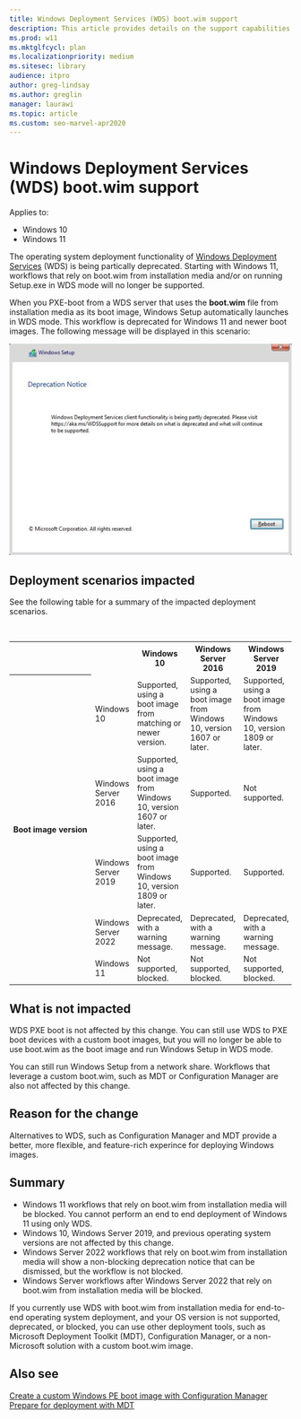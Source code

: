 ```yaml
---
title: Windows Deployment Services (WDS) boot.wim support
description: This article provides details on the support capabilities of WDS for end to end operating system deployment.
ms.prod: w11
ms.mktglfcycl: plan
ms.localizationpriority: medium
ms.sitesec: library
audience: itpro
author: greg-lindsay
ms.author: greglin
manager: laurawi
ms.topic: article
ms.custom: seo-marvel-apr2020
---
```


# Windows Deployment Services (WDS) boot.wim support

Applies to: 
- Windows 10 
- Windows 11

The operating system deployment functionality of [Windows Deployment Services](/previous-versions/windows/it-pro/windows-server-2012-r2-and-2012/hh831764(v=ws.11)) (WDS) is being partically deprecated. Starting with Windows 11, workflows that rely on boot.wim from installation media and/or on running Setup.exe in WDS mode will no longer be supported.

When you PXE-boot from a WDS server that uses the **boot.wim** file from installation media as its boot image, Windows Setup automatically launches in WDS mode. This workflow is deprecated for Windows 11 and newer boot images. The following message will be displayed in this scenario:

![WDS deprecation notice](images/wds-deprecation.png)

## Deployment scenarios impacted

See the following table for a summary of the impacted deployment scenarios.


<br>
<table border="0" cellpadding="1">
    <tr>
        <td>&nbsp;&nbsp;&nbsp;&nbsp;&nbsp;&nbsp;</td>
        <td>&nbsp;</td>
        <th>Windows 10</th>
        <th>Windows Server 2016</th>
        <th>Windows Server 2019</th>
        <th>Windows Server 2022</th>
        <th>Windows Windows 11</th>
    </tr>
    <tr>
        <th rowspan="6" nowrap="nowrap">Boot image version</th>
    </tr>
    <tr>
        <td>Windows 10</td>
        <td>Supported, using a boot image from matching or newer version.</td>
        <td>Supported, using a boot image from Windows 10, version 1607 or later.</td>
        <td>Supported, using a boot image from Windows 10, version 1809 or later.</td>
        <td>Not supported.</td>
        <td>Not supported.</td>
    </tr>
    <tr>
        <td>Windows Server 2016</td>
        <td>Supported, using a boot image from Windows 10, version 1607 or later.</td>
        <td>Supported.</td>
        <td>Not supported.</td>
        <td>Not supported.</td>
        <td>Not supported.</td>
    </tr>
    <tr>
        <td>Windows Server 2019</td>
        <td>Supported, using a boot image from Windows 10, version 1809 or later.</td>
        <td>Supported.</td>
        <td>Supported.</td>
        <td>Not supported.</td>
        <td>Not supported.</td>
    </tr>
    <tr>
        <td>Windows Server 2022</td>
        <td>Deprecated, with a warning message.</td>
        <td>Deprecated, with a warning message.</td>
        <td>Deprecated, with a warning message.</td>
        <td>Deprecated, with a warning message.</td>
        <td>Not supported.</td>
    </tr>
    <tr>
        <td>Windows 11</td>
        <td>Not supported, blocked.</td>
        <td>Not supported, blocked.</td>
        <td>Not supported, blocked.</td>
        <td>Not supported, blocked.</td>
        <td>Not supported, blocked.</td>
    </tr>
   </table>

## What is not impacted

WDS PXE boot is not affected by this change. You can still use WDS to PXE boot devices with a custom boot images, but you will no longer be able to use boot.wim as the boot image and run Windows Setup in WDS mode.

You can still run Windows Setup from a network share. Workflows that leverage a custom boot.wim, such as MDT or Configuration Manager are also not affected by this change.

## Reason for the change

Alternatives to WDS, such as Configuration Manager and MDT provide a better, more flexible, and feature-rich experince for deploying Windows images. 

## Summary

- Windows 11 workflows that rely on boot.wim from installation media will be blocked. You cannot perform an end to end deployment of Windows 11 using only WDS.
- Windows 10, Windows Server 2019, and previous operating system versions are not affected by this change.
- Windows Server 2022 workflows that rely on boot.wim from installation media will show a non-blocking deprecation notice that can be dismissed, but the workflow is not blocked.
- Windows Server workflows after Windows Server 2022 that rely on boot.wim from installation media will be blocked.

If you currently use WDS with boot.wim from installation media for end-to-end operating system deployment, and your OS version is not supported, deprecated, or blocked, you can use other deployment tools, such as Microsoft Deployment Toolkit (MDT), Configuration Manager, or a non-Microsoft solution with a custom boot.wim image. 

## Also see

[Create a custom Windows PE boot image with Configuration Manager](deploy-windows-cm/create-a-custom-windows-pe-boot-image-with-configuration-manager.md)<br>
[Prepare for deployment with MDT](deploy-windows-mdt/prepare-for-windows-deployment-with-mdt.md)